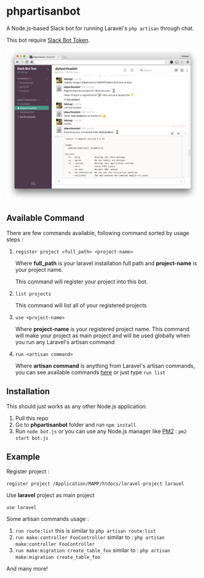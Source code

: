 # phpartisanbot

A Node.js-based Slack bot for running Laravel's `php artisan` through chat.

This bot require [Slack Bot Token](https://my.slack.com/services/new/bot).

![Screenshot](https://raw.githubusercontent.com/hdytsgt/phpartisanbot/master/screenshot.png)

## Available Command

There are few commands available, following command sorted by usage steps :

1. `register project <full_path> <project-name>` 

   Where **full_path** is your laravel installation full path and **project-name** is your project name.

   This command will register your project into this bot.

2. `list projects` 

   This command will list all of your registered projects

3. `use <project-name>`

   Where **project-name** is your registered project name. This command will make your project as main project and will be used globally when you run any Laravel's artisan command

4. `run <artisan command>`

   Where **artisan command** is anything from Laravel's artisan commands, you can see available commands [here](https://laravel.com/docs/master/artisan) or just type `run list`




## Installation

This should just works as any other Node.js application. 

1. Pull this repo
2. Go to **phpartisanbot** folder and run `npm install`
3. Run `node bot.js` or you can use any Node.js manager like [PM2](https://github.com/Unitech/PM2/) : `pm2 start bot.js`




## Example

Register project :

`register project /Application/MAMP/htdocs/laravel-project laravel`

Use **laravel** project as main project

`use laravel`

Some artisan commands usage :

1. `run route:list` this is similar to `php artisan route:list`
2. `run make:controller FooController` similar to : `php artisan make:controller FooController`
3. `run make:migration create_table_foo` similar to : `php artisan make:migration create_table_foo`

And many more!


